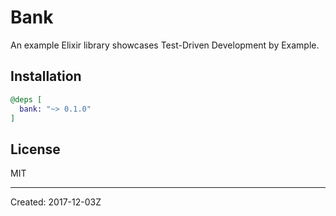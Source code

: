 # Bank

An example Elixir library showcases Test-Driven Development by Example.


## Installation

```elixir
@deps [
  bank: "~> 0.1.0"
]
```

## License

MIT

----
Created:  2017-12-03Z
